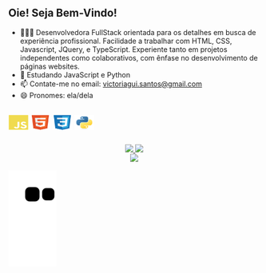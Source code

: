 ## Oie! Seja Bem-Vindo!
- 🙎🏾‍♀ Desenvolvedora FullStack orientada para os detalhes em busca de experiência profissional. Facilidade a trabalhar com HTML, CSS, Javascript, JQuery, e TypeScript. Experiente tanto em projetos independentes como colaborativos, com ênfase no desenvolvimento de páginas websites.
- 🌱 Estudando JavaScript e Python
- 📫 Contate-me no email: victoriagui.santos@gmail.com
- 😄 Pronomes: ela/dela


<div style="display: inline_block"><br>
  <img align="center" alt="victoria-Js" height="30" width="40" src="https://raw.githubusercontent.com/devicons/devicon/master/icons/javascript/javascript-plain.svg">
  <img align="center" alt="victoria-HTML" height="30" width="40" src="https://raw.githubusercontent.com/devicons/devicon/master/icons/html5/html5-original.svg">
  <img align="center" alt="victoria-CSS" height="30" width="40" src="https://raw.githubusercontent.com/devicons/devicon/master/icons/css3/css3-original.svg">
  <img align="center" alt="victoria-Python" height="30" width="40" src="https://raw.githubusercontent.com/devicons/devicon/master/icons/python/python-original.svg">
  
##

<div align="center">
  <a href="https://github.com/VICTORIAGUI">
  <img height="180em" src="https://github-readme-stats.vercel.app/api?username=VICTORIAGUI&show_icons=true&theme=dark&include_all_commits=true&count_private=false"/>
  <img height="180em" src="https://github-readme-stats.vercel.app/api/top-langs/?username=VICTORIAGUI&layout=compact&langs_count=7&theme=dark"/>
</div>
 
 <div align="center">
  <a href="https://www.linkedin.com/in/victoriagui/" target="_blank"><img src="https://img.shields.io/badge/-LinkedIn-%230077B5?style=for-the-badge&logo=linkedin&logoColor=white" target="_blank"></a> 
 </div>
 
  ![Snake animation](https://github.com/VICTORIAGUI/VICTORIAGUI/blob/output/github-contribution-grid-snake.svg)
